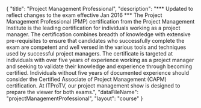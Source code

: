{
	"title": "Project Management Professional",
	"description": "*** Updated to reflect changes to the exam effective Jan 2016 *** The Project Management Professional (PMP) certification from the Project Management Institute is the leading certification for individuals working as a project manager. The certification combines breadth of knowledge with extensive pre-requisites to ensure that candidates who successfully complete the exam are competent and well versed in the various tools and techniques used by successful project managers. The certificate is targeted at individuals with over five years of experience working as a project manager and seeking to validate their knowledge and experience through becoming certified. Individuals without five years of documented experience should consider the Certified Associate of Project Management (CAPM) certification. At ITProTV, our project management show is designed to prepare the viewer for both exams.",
	"dataFileName": "projectManagementProfessional",
	"layout": "course"
}